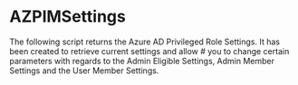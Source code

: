 # AZPIMSettings
The following script returns the Azure AD Privileged Role Settings. It has been created to retrieve current settings and allow # you to change certain parameters with regards to the Admin Eligible Settings, Admin Member Settings and the User Member Settings.

